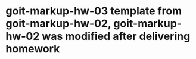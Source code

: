 # goit-markup-hw-03 template from goit-markup-hw-02, goit-markup-hw-02 was modified after delivering homework
